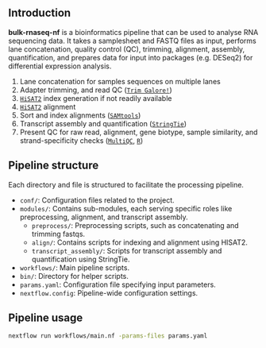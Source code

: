 ## Introduction
**bulk-rnaseq-nf** is a bioinformatics pipeline that can be used to analyse RNA sequencing data. It takes a samplesheet and FASTQ files as input, performs lane concatenation, quality control (QC), trimming, alignment, assembly, quantification, and prepares data for input into packages (e.g. DESeq2) for differential expression analysis.

1. Lane concatenation for samples sequences on multiple lanes
2. Adapter trimming, and read QC ([`Trim Galore!`](https://www.bioinformatics.babraham.ac.uk/projects/trim_galore/))
3. [`HiSAT2`](https://ccb.jhu.edu/software/hisat2/index.shtml) index generation if not readily available 
4. [`HiSAT2`](https://ccb.jhu.edu/software/hisat2/index.shtml) alignment 
5. Sort and index alignments ([`SAMtools`](https://sourceforge.net/projects/samtools/files/samtools/))
6. Transcript assembly and quantification ([`StringTie`](https://ccb.jhu.edu/software/stringtie/))
7. Present QC for raw read, alignment, gene biotype, sample similarity, and strand-specificity checks ([`MultiQC`](http://multiqc.info/), [`R`](https://www.r-project.org/))

## Pipeline structure
Each directory and file is structured to facilitate the processing pipeline.

- `conf/`: Configuration files related to the project.
- `modules/`: Contains sub-modules, each serving specific roles like preprocessing, alignment, and transcript assembly.
  - `preprocess/`: Preprocessing scripts, such as concatenating and trimming fastqs.
  - `align/`: Contains scripts for indexing and alignment using HISAT2.
  - `transcript_assembly/`: Scripts for transcript assembly and quantification using StringTie.
- `workflows/`: Main pipeline scripts.
- `bin/`: Directory for helper scripts.
- `params.yaml`: Configuration file specifying input parameters.
- `nextflow.config`: Pipeline-wide configuration settings.

## Pipeline usage
```sh
nextflow run workflows/main.nf -params-files params.yaml
